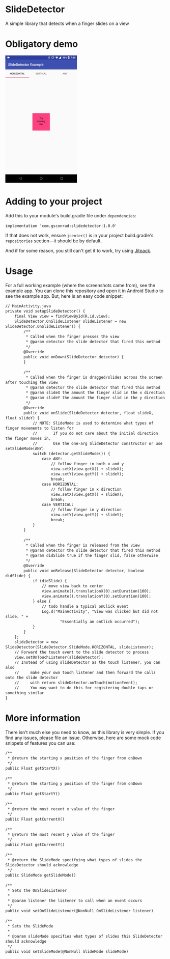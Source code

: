 # SlideDetector
A simple library that detects when a finger slides on a view

# Obligatory demo
<img height="400" alt="Demo gif" src="https://raw.githubusercontent.com/GregoryConrad/SlideDetector/master/demo.gif">

# Adding to your project
Add this to your module's build.gradle file under `dependencies`:

`implementation 'com.gsconrad:slidedetector:1.0.0'`

If that does not work, ensure `jcenter()` is in your project build.gradle's `repositories` section—it should be by default.

And if for some reason, you still can't get it to work, try using [Jitpack](https://jitpack.io/#gregoryconrad/slidedetector/v1.0.0).

# Usage
For a full working example (where the screenshots came from), see the example app.
You can clone this repository and open it in Android Studio to see the example app. But, here is an easy code snippet:
```
// MainActivity.java
private void setupSlideDetector() {
    final View view = findViewById(R.id.view);
    SlideDetector.OnSlideListener slideListener = new SlideDetector.OnSlideListener() {
        /**
         * Called when the finger presses the view
         * @param detector the slide detector that fired this method
         */
        @Override
        public void onDown(SlideDetector detector) {
        }

        /**
         * Called when the finger is dragged/slides across the screen after touching the view
         * @param detector the slide detector that fired this method
         * @param slideX the amount the finger slid in the x direction
         * @param slideY the amount the finger slid in the y direction
         */
        @Override
        public void onSlide(SlideDetector detector, float slideX, float slideY) {
            // NOTE: SlideMode is used to determine what types of finger movements to listen for
            //       If you do not care about the initial direction the finger moves in,
            //       Use the one-arg SlideDetector constructor or use setSlideMode(ANY)
            switch (detector.getSlideMode()) {
                case ANY:
                    // follow finger in both x and y
                    view.setX(view.getX() + slideX);
                    view.setY(view.getY() + slideY);
                    break;
                case HORIZONTAL:
                    // follow finger in x direction
                    view.setX(view.getX() + slideX);
                    break;
                case VERTICAL:
                    // follow finger in y direction
                    view.setY(view.getY() + slideY);
                    break;
            }
        }

        /**
         * Called when the finger is released from the view
         * @param detector the slide detector that fired this method
         * @param didSlide true if the finger slid, false otherwise
         */
        @Override
        public void onRelease(SlideDetector detector, boolean didSlide) {
            if (didSlide) {
                // move view back to center
                view.animate().translationX(0).setDuration(100);
                view.animate().translationY(0).setDuration(100);
            } else {
                // todo handle a typical onClick event
                Log.d("MainActivity", "View was clicked but did not slide. " +
                        "Essentially an onClick occurred");
            }
        }
    };
    slideDetector = new SlideDetector(SlideDetector.SlideMode.HORIZONTAL, slideListener);
    // Forward the touch event to the slide detector to process
    view.setOnTouchListener(slideDetector);
    // Instead of using slideDetector as the touch listener, you can also
    //     make your own touch listener and then forward the calls onto the slide detector
    //     with return slideDetector.onTouch(motionEvent);
    //     You may want to do this for registering double taps or something similar
}
```

# More information
There isn't much else you need to know, as this library is very simple. If you find any issues, please file an issue. Otherwise, here are some mock code snippets of features you can use:
```
/**
 * @return the starting x position of the finger from onDown
 */
public Float getStartX()

/**
 * @return the starting y position of the finger from onDown
 */
public Float getStartY()

/**
 * @return the most recent x value of the finger
 */
public Float getCurrentX()

/**
 * @return the most recent y value of the finger
 */
public Float getCurrentY()

/**
 * @return the SlideMode specifying what types of slides the SlideDetector should acknowledge
 */
public SlideMode getSlideMode()

/**
 * Sets the OnSlideListener
 *
 * @param listener the listener to call when an event occurs
 */
public void setOnSlideListener(@NonNull OnSlideListener listener)

/**
 * Sets the SlideMode
 *
 * @param slideMode specifies what types of slides this SlideDetector should acknowledge
 */
public void setSlideMode(@NonNull SlideMode slideMode)
```

